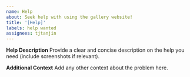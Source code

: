 ```yaml
---
name: Help
about: Seek help with using the gallery website!
title: '[Help]'
labels: help wanted
assignees: tjtanjin
---
```


**Help Description**
Provide a clear and concise description on the help you need (include screenshots if relevant).

**Additional Context**
Add any other context about the problem here.

